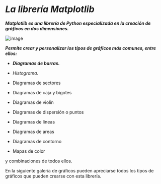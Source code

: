 # **_La librería Matplotlib_**

**_Matplotlib es una librería de Python especializada en la creación de gráficos en dos dimensiones._**

![image](https://github.com/user-attachments/assets/aa254802-679a-4d29-ae95-713dd25cb9a9)

**_Permite crear y personalizar los tipos de gráficos más comunes, entre ellos:_**

- **_Diagramas de barras._**
  
- _Histograma._
  
- Diagramas de sectores
- Diagramas de caja y bigotes
- Diagramas de violín
- Diagramas de dispersión o puntos
- Diagramas de lineas
- Diagramas de areas
- Diagramas de contorno
- Mapas de color
  
y combinaciones de todos ellos.

En la siguiente galería de gráficos pueden apreciarse todos los tipos de gráficos que pueden crearse con esta librería.
